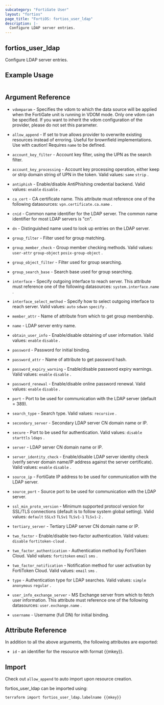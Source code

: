 ```yaml
---
subcategory: "FortiGate User"
layout: "fortios"
page_title: "FortiOS: fortios_user_ldap"
description: |-
  Configure LDAP server entries.
---
```


## fortios_user_ldap
Configure LDAP server entries.

## Example Usage

```hcl

```

## Argument Reference
* `vdomparam` - Specifies the vdom to which the data source will be applied when the FortiGate unit is running in VDOM mode. Only one vdom can be specified. If you want to inherit the vdom configuration of the provider, please do not set this parameter.
* `allow_append` - If set to true allows provider to overwrite existing resources instead of erroring. Useful for brownfield implementations. Use with caution! Requires `name` to be defined.

* `account_key_filter` - Account key filter, using the UPN as the search filter.
* `account_key_processing` - Account key processing operation, either keep or strip domain string of UPN in the token. Valid values: `same` `strip` .
* `antiphish` - Enable/disable AntiPhishing credential backend. Valid values: `enable` `disable` .
* `ca_cert` - CA certificate name. This attribute must reference one of the following datasources: `vpn.certificate.ca.name` .
* `cnid` - Common name identifier for the LDAP server. The common name identifier for most LDAP servers is "cn".
* `dn` - Distinguished name used to look up entries on the LDAP server.
* `group_filter` - Filter used for group matching.
* `group_member_check` - Group member checking methods. Valid values: `user-attr` `group-object` `posix-group-object` .
* `group_object_filter` - Filter used for group searching.
* `group_search_base` - Search base used for group searching.
* `interface` - Specify outgoing interface to reach server. This attribute must reference one of the following datasources: `system.interface.name` .
* `interface_select_method` - Specify how to select outgoing interface to reach server. Valid values: `auto` `sdwan` `specify` .
* `member_attr` - Name of attribute from which to get group membership.
* `name` - LDAP server entry name.
* `obtain_user_info` - Enable/disable obtaining of user information. Valid values: `enable` `disable` .
* `password` - Password for initial binding.
* `password_attr` - Name of attribute to get password hash.
* `password_expiry_warning` - Enable/disable password expiry warnings. Valid values: `enable` `disable` .
* `password_renewal` - Enable/disable online password renewal. Valid values: `enable` `disable` .
* `port` - Port to be used for communication with the LDAP server (default = 389).
* `search_type` - Search type. Valid values: `recursive` .
* `secondary_server` - Secondary LDAP server CN domain name or IP.
* `secure` - Port to be used for authentication. Valid values: `disable` `starttls` `ldaps` .
* `server` - LDAP server CN domain name or IP.
* `server_identity_check` - Enable/disable LDAP server identity check (verify server domain name/IP address against the server certificate). Valid values: `enable` `disable` .
* `source_ip` - FortiGate IP address to be used for communication with the LDAP server.
* `source_port` - Source port to be used for communication with the LDAP server.
* `ssl_min_proto_version` - Minimum supported protocol version for SSL/TLS connections (default is to follow system global setting). Valid values: `default` `SSLv3` `TLSv1` `TLSv1-1` `TLSv1-2` .
* `tertiary_server` - Tertiary LDAP server CN domain name or IP.
* `two_factor` - Enable/disable two-factor authentication. Valid values: `disable` `fortitoken-cloud` .
* `two_factor_authentication` - Authentication method by FortiToken Cloud. Valid values: `fortitoken` `email` `sms` .
* `two_factor_notification` - Notification method for user activation by FortiToken Cloud. Valid values: `email` `sms` .
* `type` - Authentication type for LDAP searches. Valid values: `simple` `anonymous` `regular` .
* `user_info_exchange_server` - MS Exchange server from which to fetch user information. This attribute must reference one of the following datasources: `user.exchange.name` .
* `username` - Username (full DN) for initial binding.

## Attribute Reference

In addition to all the above arguments, the following attributes are exported:
* `id` - an identifier for the resource with format {{mkey}}.

## Import

Check out `allow_append` to auto import upon resource creation.

fortios_user_ldap can be imported using:
```sh
terraform import fortios_user_ldap.labelname {{mkey}}
```
